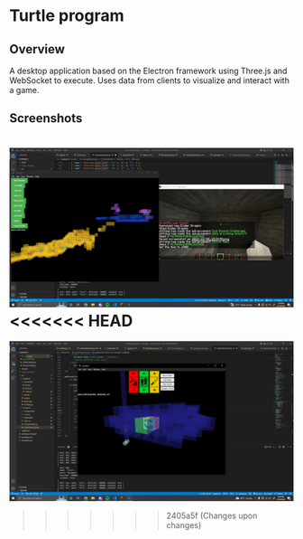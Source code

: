 # Turtle program
## Overview
A desktop application based on the Electron framework using Three.js and WebSocket to execute. Uses data from clients to visualize and interact with a game.

## Screenshots
![Initial Tests](./images/example-12-30.PNG)
<<<<<<< HEAD
=======
![Diamonds](./images/diamonds-12-30.PNG)
>>>>>>> 2405a5f (Changes upon changes)
